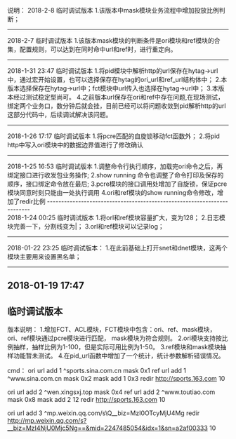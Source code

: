 说明：
2018-2-8
临时调试版本
1.该版本中mask模块业务流程中增加投放比例判断；

------------------------------------------------------------------------
2018-2-7
临时调试版本
1.该版本mask模块的判断条件是ori模块和ref模块的合集，配置规则，可以达到在同时命中url和ref时，进行重定向。

------------------------------------------------------------------------
2018-1-31 23:47
临时调试版本
1.将pid模块中解析http的url保存在hytag->url中，通过宏开始设置，也可以选择保存在hytag的ori_url和ref_url结构体中；
2.本版本选择保存在hytag->url中；fct模块中url传入也选择在hytag->url中；
3.本版本经过测试稳定型尚可。
4.之前版本url保存在ori和ref中存在问题,在现场测试，绑定两个业务口，数分钟后就会挂，目前已经可以将问题收敛到pid解析http的url这部分代码中，后续调试解决该问题。

------------------------------------------------------------------------
2018-1-26 17:17
临时调试版本
1.将pcre匹配的自旋锁移动fct函数外；
2.将pid http中写入ori模块中的数据边界值进行了修改确认

------------------------------------------------------------------------
2018-1-25  16:53
临时调试版本
1.调整命令行执行顺序，加载完ori命令之后，再绑定接口进行收发包业务操作;
2.show running 命令也调整了命令打印及保存的顺序，接口绑定命令放在最后;
3.pcre模块的接口调用处增加了自旋锁，保证pcre模块同意时刻只能由一处执行调用
4.ori和ref模块的show running命令修改，增加了redir比例
------------------------------------------------------------------------\
2018-1-24 00:25
临时调试版本
1.将orl和ref模块容量扩大，变为128；
2.日志模块完善一下，分割线变为|；
3.orl和ref模块可以记录log；

-------------------------------------------------------------------------
2018-01-22 23:25
临时调试版本：
1.在此前基础上打开snet和dnet模块，这两个模块主要用来设置黑名单；

-------------------------------------------------------------------------
2018-01-19 17:47
--------------------------------------------------------------------------
临时调试版本
--------------------------------------------------------------------------
版本说明：
1.增加FCT、ACL模块，FCT模块中包含：ori、ref、mask模块，ori、ref模块通过pcre模块进行匹配，
mask模块为符合规则。
2.ori模块支持按比例抽样，抽样比例为1-100，但是实际可用比例为1-50。
3.ref模块和mask模块抽样功能暂未测试。
4.在pid_url函数中增加了一个统计，统计参数解析错误情况。

cmd：
ori url add 1 ^sports\.sina\.com\.cn mask 0x1
ref url add 1 ^www\.sina\.com\.cn mask 0x2
mask add 1 0x3 redir http://sports.163.com 10

ori url add 2 ^wen\.xingsxj\.top mask 0x4
ref url add 2 ^www\.toutiao\.com mask 0x8
mask add 2 12 redir http://sports.163.com 10

ori url add 3 ^mp\.weixin\.qq\.com\/s\\Q__biz=MzI0OTcyMjU4Mg redir http://mp.weixin.qq.com/s?__biz=MzI4NjU0Mjc5Ng==&mid=2247485054&idx=1&sn=a2af00333 10
